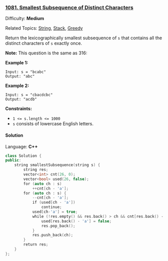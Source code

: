 ### [1081\. Smallest Subsequence of Distinct Characters](https://leetcode.com/problems/smallest-subsequence-of-distinct-characters/)

Difficulty: **Medium**

Related Topics: [String](https://leetcode.com/tag/string/), [Stack](https://leetcode.com/tag/stack/), [Greedy](https://leetcode.com/tag/greedy/)

Return the lexicographically smallest subsequence of `s` that contains all the distinct characters of `s` exactly once.

**Note:** This question is the same as 316:

**Example 1:**

```
Input: s = "bcabc"
Output: "abc"
```

**Example 2:**

```
Input: s = "cbacdcbc"
Output: "acdb"
```

**Constraints:**

- `1 <= s.length <= 1000`
- `s` consists of lowercase English letters.

#### Solution

Language: **C++**

```c++
class Solution {
public:
    string smallestSubsequence(string s) {
        string res;
        vector<int> cnt(26, 0);
        vector<bool> used(26, false);
        for (auto ch : s)
            ++cnt[ch - 'a'];
        for (auto ch : s) {
            --cnt[ch - 'a'];
            if (used[ch - 'a'])
                continue;
            used[ch-'a'] = true;
            while (!res.empty() && res.back() > ch && cnt[res.back() - 'a'] > 0) {
                used[res.back() - 'a'] = false;
                res.pop_back();
            }
            res.push_back(ch);
        }
        return res;
    }
};
```
